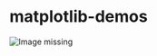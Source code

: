 # matplotlib-demos

![Image missing](https://github.com/aoskarih/matplotlib-demos/blob/master/field.gif)
